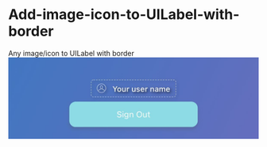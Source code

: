 # Add-image-icon-to-UILabel-with-border
Any image/icon to UILabel with border
![Image](https://github.com/YeagGarage/Add-image-icon-to-UILabel-with-border/blob/master/img.jpg)
